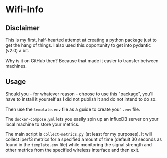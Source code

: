 # Wifi-Info

## Disclaimer

This is my first, half-hearted attempt at creating a python package just to get the hang of things.
I also used this opportunity to get into pydantic (v2.0) a bit.

Why is it on GitHub then? Because that made it easier to transfer between machines.

## Usage

Should you - for whatever reason - choose to use this "package", you'll have to install it yourself
as I did not publish it and do not intend to do so.

Then use the `template.env` file as a guide to create your `.env` file.

The `docker-compose.yml` lets you easily spin up an influxDB server on your local machine to store your metrics.

The main script is `collect-metrics.py` (at least for my purposes).
It will collect iperf3 metrics for a specified amount of time (default 30 seconds as found in the `template.env` file)
while monitoring the signal strength and other metrics from the specified wireless interface
and then exit.
